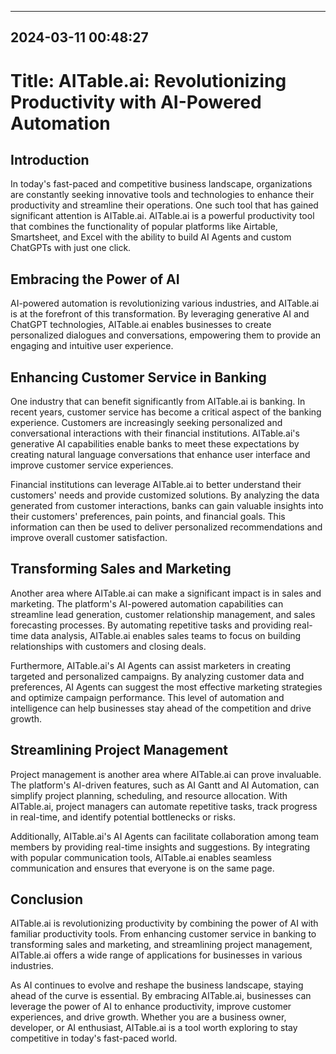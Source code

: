 

---------------------------------------------
2024-03-11 00:48:27
---------------------------------------------

# Title: AITable.ai: Revolutionizing Productivity with AI-Powered Automation

## Introduction

In today's fast-paced and competitive business landscape, organizations are constantly seeking innovative tools and technologies to enhance their productivity and streamline their operations. One such tool that has gained significant attention is AITable.ai. AITable.ai is a powerful productivity tool that combines the functionality of popular platforms like Airtable, Smartsheet, and Excel with the ability to build AI Agents and custom ChatGPTs with just one click.

## Embracing the Power of AI

AI-powered automation is revolutionizing various industries, and AITable.ai is at the forefront of this transformation. By leveraging generative AI and ChatGPT technologies, AITable.ai enables businesses to create personalized dialogues and conversations, empowering them to provide an engaging and intuitive user experience.

## Enhancing Customer Service in Banking

One industry that can benefit significantly from AITable.ai is banking. In recent years, customer service has become a critical aspect of the banking experience. Customers are increasingly seeking personalized and conversational interactions with their financial institutions. AITable.ai's generative AI capabilities enable banks to meet these expectations by creating natural language conversations that enhance user interface and improve customer service experiences.

Financial institutions can leverage AITable.ai to better understand their customers' needs and provide customized solutions. By analyzing the data generated from customer interactions, banks can gain valuable insights into their customers' preferences, pain points, and financial goals. This information can then be used to deliver personalized recommendations and improve overall customer satisfaction.

## Transforming Sales and Marketing

Another area where AITable.ai can make a significant impact is in sales and marketing. The platform's AI-powered automation capabilities can streamline lead generation, customer relationship management, and sales forecasting processes. By automating repetitive tasks and providing real-time data analysis, AITable.ai enables sales teams to focus on building relationships with customers and closing deals.

Furthermore, AITable.ai's AI Agents can assist marketers in creating targeted and personalized campaigns. By analyzing customer data and preferences, AI Agents can suggest the most effective marketing strategies and optimize campaign performance. This level of automation and intelligence can help businesses stay ahead of the competition and drive growth.

## Streamlining Project Management

Project management is another area where AITable.ai can prove invaluable. The platform's AI-driven features, such as AI Gantt and AI Automation, can simplify project planning, scheduling, and resource allocation. With AITable.ai, project managers can automate repetitive tasks, track progress in real-time, and identify potential bottlenecks or risks.

Additionally, AITable.ai's AI Agents can facilitate collaboration among team members by providing real-time insights and suggestions. By integrating with popular communication tools, AITable.ai enables seamless communication and ensures that everyone is on the same page.

## Conclusion

AITable.ai is revolutionizing productivity by combining the power of AI with familiar productivity tools. From enhancing customer service in banking to transforming sales and marketing, and streamlining project management, AITable.ai offers a wide range of applications for businesses in various industries.

As AI continues to evolve and reshape the business landscape, staying ahead of the curve is essential. By embracing AITable.ai, businesses can leverage the power of AI to enhance productivity, improve customer experiences, and drive growth. Whether you are a business owner, developer, or AI enthusiast, AITable.ai is a tool worth exploring to stay competitive in today's fast-paced world.